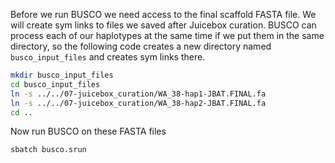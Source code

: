 Before we run BUSCO we need access to the final scaffold FASTA file. 
We will create sym links to files we saved after Juicebox curation. BUSCO
can process each of our haplotypes at the same time if we put them in 
the same directory, so the following code creates a new directory
named `busco_input_files` and creates sym links there.

```bash
mkdir busco_input_files
cd busco_input_files
ln -s ../../07-juicebox_curation/WA_38-hap1-JBAT.FINAL.fa
ln -s ../../07-juicebox_curation/WA_38-hap2-JBAT.FINAL.fa
cd ..

```

Now run BUSCO on these FASTA files

```bash
sbatch busco.srun
```
